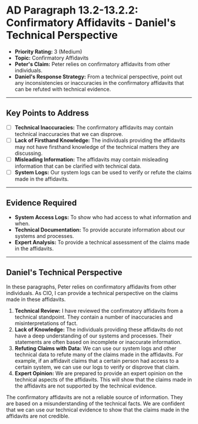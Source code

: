# AD Paragraph 13.2-13.2.2: Confirmatory Affidavits - Daniel's Technical Perspective

- **Priority Rating:** 3 (Medium)
- **Topic:** Confirmatory Affidavits
- **Peter's Claim:** Peter relies on confirmatory affidavits from other individuals.
- **Daniel's Response Strategy:** From a technical perspective, point out any inconsistencies or inaccuracies in the confirmatory affidavits that can be refuted with technical evidence.

---

## Key Points to Address

- [ ] **Technical Inaccuracies:** The confirmatory affidavits may contain technical inaccuracies that we can disprove.
- [ ] **Lack of Firsthand Knowledge:** The individuals providing the affidavits may not have firsthand knowledge of the technical matters they are discussing.
- [ ] **Misleading Information:** The affidavits may contain misleading information that can be clarified with technical data.
- [ ] **System Logs:** Our system logs can be used to verify or refute the claims made in the affidavits.

---

## Evidence Required

- **System Access Logs:** To show who had access to what information and when.
- **Technical Documentation:** To provide accurate information about our systems and processes.
- **Expert Analysis:** To provide a technical assessment of the claims made in the affidavits.

---

## Daniel's Technical Perspective

In these paragraphs, Peter relies on confirmatory affidavits from other individuals. As CIO, I can provide a technical perspective on the claims made in these affidavits.

1.  **Technical Review:** I have reviewed the confirmatory affidavits from a technical standpoint. They contain a number of inaccuracies and misinterpretations of fact.
2.  **Lack of Knowledge:** The individuals providing these affidavits do not have a deep understanding of our systems and processes. Their statements are often based on incomplete or inaccurate information.
3.  **Refuting Claims with Data:** We can use our system logs and other technical data to refute many of the claims made in the affidavits. For example, if an affidavit claims that a certain person had access to a certain system, we can use our logs to verify or disprove that claim.
4.  **Expert Opinion:** We are prepared to provide an expert opinion on the technical aspects of the affidavits. This will show that the claims made in the affidavits are not supported by the technical evidence.

The confirmatory affidavits are not a reliable source of information. They are based on a misunderstanding of the technical facts. We are confident that we can use our technical evidence to show that the claims made in the affidavits are not credible.
